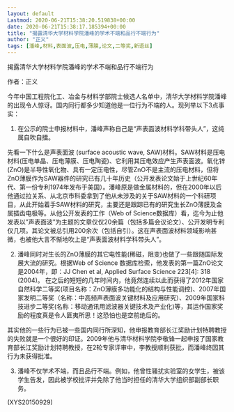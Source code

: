 ```yaml
---
layout: default
Lastmod: 2020-06-21T15:38:20.519838+00:00
date: 2020-06-21T15:38:17.185394+00:00
title: "揭露清华大学材料学院潘峰的学术不端和品行不端行为"
author: "正义"
tags: [潘峰,材料,表面波,压电,薄膜,论文,二等奖,新语丝]
---
```


揭露清华大学材料学院潘峰的学术不端和品行不端行为

作者：正义

今年中国工程院化工、冶金与材料学部院士候选人名单中，清华大学材料学院潘峰的出现令人惊讶。国内同行都多少知道他是一位行为不端的人。现列举以下3点事实：

1. 在公示的院士申报材料中，潘峰声称自己是“声表面波材料学科带头人”，这纯属自吹自擂。

先看一下什么是声表面波 (surface acoustic wave, SAW)材料。SAW材料是压电材料(压电单晶、压电薄膜、压电陶瓷)、它利用其压电效应产生声表面波。氧化锌(ZnO)是半导性氧化物、具有一定压电性，尽管ZnO不是主流的压电材料，但将ZnO薄膜作为SAW器件的研究已有几十年历史（公开发表论文始于上世纪60年代、第一份专利1974年发布于美国）。潘峰原是做金属材料的，但在2000年以后他通过拉关系、从北京市科委拿到了他从未涉及的关于SAW材料的一个科研项目，从此开始着手SAW材料的研究，主要还是跟踪已有的研究生长ZnO薄膜及金属插齿电极等。从他公开发表的工作（Web of Science数据库）看，迄今为止他发表以”声表面波”为主题的文章仅仅20余篇（包括多篇会议论文）、公开发明专利仅几项。其论文被总引用200余次（包括自引）。这在声表面波材料领域影响甚微，也被他大言不惭地吹上是“声表面波材料学科带头人”。

2. 潘峰同时对生长的ZnO薄膜的其它电性能(稀磁，阻变)也做了一些跟随国际发展大流的研究。根据Web of Science 数据库检索，他发表的第一篇ZnO论文是2004年，即：JJ Chen et al, Applied Surface Science 223[4]: 318 (2004)。 在之后的短短的几年时间内，他竟然连续以此而获得了2012年国家自然科学二等奖(项目名称：ZnO薄膜多功能化的结构与性能调控)、2007年国家发明二等奖（名称：中高频声表面波关键材料及应用研究）、2009年国家科技进步二等奖(名称：移动通讯用滤波器关键技术及产业化)等，其运作国家奖励的程度真是令人匪夷所思！这恐怕也是空前绝后的。

其实他的一些行为已被一些国内同行所深知，他申报教育部长江奖励计划特聘教授的失败就是一个很好的印证。2009年他与清华材料学院李敬锋一起申报了国家教育部长江奖励计划特聘教授，在2轮专家评审中，李教授顺利获批，而潘峰终因其行为未获得批准。

3. 潘峰不仅学术不端，而且品行不端。例如，他曾性骚扰实验室的女学生，被该学生告发，因此被学校批评并免除了他当时担任的清华大学组织部副部长职务。

(XYS20150929)

